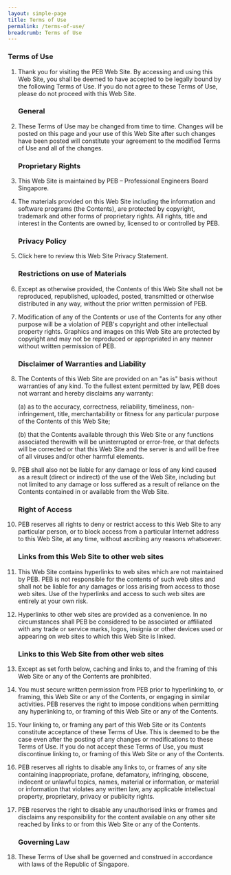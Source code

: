 ```yaml
---
layout: simple-page
title: Terms of Use
permalink: /terms-of-use/
breadcrumb: Terms of Use
---
```


### **Terms of Use**

1. Thank you for visiting the PEB Web Site. By accessing and using this Web Site, you shall be deemed to have accepted to be legally bound by the following Terms of Use. If you do not agree to these Terms of Use, please do not proceed with this Web Site.

   ### **General**

2. These Terms of Use may be changed from time to time. Changes will be posted on this page and your use of this Web Site after such changes have been posted will constitute your agreement to the modified Terms of Use and all of the changes.


   ### **Proprietary Rights**

3. This Web Site is maintained by PEB – Professional Engineers Board Singapore.

4. The materials provided on this Web Site including the information and software programs (the Contents), are protected by copyright, trademark and other forms of proprietary rights. All rights, title and interest in the Contents are owned by, licensed to or controlled by PEB.

   ### **Privacy Policy**

5. Click here to review this Web Site Privacy Statement.

   ### **Restrictions on use of Materials**

6. Except as otherwise provided, the Contents of this Web Site shall not be reproduced, republished, uploaded, posted, transmitted or otherwise distributed in any way, without the prior written permission of PEB.

7. Modification of any of the Contents or use of the Contents for any other purpose will be a violation of PEB's copyright and other intellectual property rights. Graphics and images on this Web Site are protected by copyright and may not be reproduced or appropriated in any manner without written permission of PEB.

   ### **Disclaimer of Warranties and Liability**

8. The Contents of this Web Site are provided on an "as is" basis without warranties of any kind. To the fullest extent permitted by law, PEB does not warrant and hereby disclaims any warranty:

   (a) as to the accuracy, correctness, reliability, timeliness, non-infringement, title, merchantability or fitness for any particular purpose of the Contents of this Web Site;

   (b) that the Contents available through this Web Site or any functions associated therewith will be uninterrupted or error-free, or that defects will be corrected or that this Web Site and the server is and will be free of all viruses and/or other harmful elements.

9. PEB shall also not be liable for any damage or loss of any kind caused as a result (direct or indirect) of the use of the Web Site, including but not limited to any damage or loss suffered as a result of reliance on the Contents contained in or available from the Web Site.

   ### **Right of Access**

10. PEB reserves all rights to deny or restrict access to this Web Site to any particular person, or to block access from a particular Internet address to this Web Site, at any time, without ascribing any reasons whatsoever.

    ### **Links from this Web Site to other web sites**

11. This Web Site contains hyperlinks to web sites which are not maintained by PEB. PEB is not responsible for the contents of such web sites and shall not be liable for any damages or loss arising from access to those web sites. Use of the hyperlinks and access to such web sites are entirely at your own risk.

12. Hyperlinks to other web sites are provided as a convenience. In no circumstances shall PEB be considered to be associated or affiliated with any trade or service marks, logos, insignia or other devices used or appearing on web sites to which this Web Site is linked.

    ### **Links to this Web Site from other web sites**

13. Except as set forth below, caching and links to, and the framing of this Web Site or any of the Contents are prohibited.

14.	You must secure written permission from PEB prior to hyperlinking to, or framing, this Web Site or any of the Contents, or engaging in similar activities. PEB reserves the right to impose conditions when permitting any hyperlinking to, or framing of this Web Site or any of the Contents.

15.	Your linking to, or framing any part of this Web Site or its Contents constitute acceptance of these Terms of Use. This is deemed to be the case even after the posting of any changes or modifications to these Terms of Use. If you do not accept these Terms of Use, you must discontinue linking to, or framing of this Web Site or any of the Contents.

16.	PEB reserves all rights to disable any links to, or frames of any site containing inappropriate, profane, defamatory, infringing, obscene, indecent or unlawful topics, names, material or information, or material or information that violates any written law, any applicable intellectual property, proprietary, privacy or publicity rights.

17.	PEB reserves the right to disable any unauthorised links or frames and disclaims any responsibility for the content available on any other site reached by links to or from this Web Site or any of the Contents.

    ### **Governing Law**

18.	These Terms of Use shall be governed and construed in accordance with laws of the Republic of Singapore.

